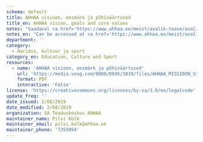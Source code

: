```yaml
---
schema: default
title: AHHAA visioon, eesmärk ja põhiväärtused
title_en: AHHAA vision, goals and core values
notes: "Saadaval <a href='https://www.ahhaa.ee/meist/avalik-teave/avalik-teave'>https://www.ahhaa.ee/meist/avalik-teave/avalik-teave</a>."
notes_en: "Can be accessed at <a href='https://www.ahhaa.ee/meist/avalik-teave/avalik-teave'>https://www.ahhaa.ee/meist/avalik-teave/avalik-teave</a>."
department: ''
category:
  - Haridus, kultuur ja sport
category_en: Education, Culture and Sport
resources:
  - name: 'AHHAA visioon, eesmärk ja põhiväärtused'
    url: 'https://media.voog.com/0000/0045/3839/files/AHHAA_MISSIOON_VISIOON_P6HIV22RTUSED_V2RVILINE.pdf'
    format: PDF
    interactive: 'False'
license: 'https://creativecommons.org/licenses/by-sa/3.0/ee/legalcode'
update_freq: ''
date_issued: 2/08/2019
date_modified: 2/08/2019
organization: SA Teaduskeskus AHHAA
maintainer_name: Pilvi Kolk
maintainer_email: pilvi.kolk@ahhaa.ee
maintainer_phone: '7355094'
---
```

